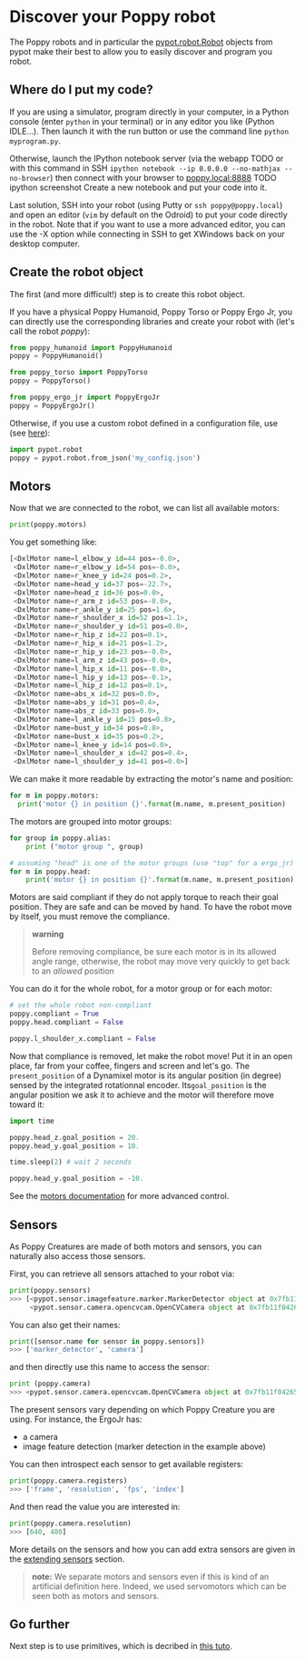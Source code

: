 # Discover your Poppy robot

The Poppy robots and in particular the [pypot.robot.Robot](../pypot/doc/pypot.robot.html#pypot.robot.robot.Robot) objects from pypot make their best to allow you to easily discover and program
you robot.

## Where do I put my code?

If you are using a simulator, program directly in your computer, in a
Python console (enter `python` in your terminal) or in any editor you
like (Python IDLE...). Then launch it with the run button or use the
command line `python myprogram.py`.

Otherwise, launch the IPython notebook server (via the webapp TODO or
with this command in SSH
`ipython notebook --ip 0.0.0.0 --no-mathjax --no-browser`) then connect
with your browser to [poppy.local:8888](http://poppy.local:8888) TODO
ipython screenshot Create a new notebook and put your code into it.

Last solution, SSH into your robot (using Putty or
`ssh poppy@poppy.local`) and open an editor (`vim` by default on the
Odroid) to put your code directly in the robot. Note that if you want to
use a more advanced editor, you can use the -X option while connecting
in SSH to get XWindows back on your desktop computer.

## Create the robot object

The first (and more difficult!) step is to create this robot object.

If you have a physical Poppy Humanoid, Poppy Torso or Poppy Ergo Jr, you
can directly use the corresponding libraries and create your robot with
(let's call the robot *poppy*):

```python
from poppy_humanoid import PoppyHumanoid
poppy = PoppyHumanoid()

from poppy_torso import PoppyTorso
poppy = PoppyTorso()

from poppy_ergo_jr import PoppyErgoJr
poppy = PoppyErgoJr()
```

Otherwise, if you use a custom robot defined in a configuration file,
use (see [here](../pypot/doc/quickstart-configfile.html)):

```python
import pypot.robot
poppy = pypot.robot.from_json('my_config.json')
```

## Motors

Now that we are connected to the robot, we can list all available
motors:

```python
print(poppy.motors)
```

You get something like:

```python
[<DxlMotor name=l_elbow_y id=44 pos=-0.0>,
 <DxlMotor name=r_elbow_y id=54 pos=-0.0>,
 <DxlMotor name=r_knee_y id=24 pos=0.2>,
 <DxlMotor name=head_y id=37 pos=-22.7>,
 <DxlMotor name=head_z id=36 pos=0.0>,
 <DxlMotor name=r_arm_z id=53 pos=-0.0>,
 <DxlMotor name=r_ankle_y id=25 pos=1.6>,
 <DxlMotor name=r_shoulder_x id=52 pos=1.1>,
 <DxlMotor name=r_shoulder_y id=51 pos=0.0>,
 <DxlMotor name=r_hip_z id=22 pos=0.1>,
 <DxlMotor name=r_hip_x id=21 pos=1.2>,
 <DxlMotor name=r_hip_y id=23 pos=-0.0>,
 <DxlMotor name=l_arm_z id=43 pos=-0.0>,
 <DxlMotor name=l_hip_x id=11 pos=-0.0>,
 <DxlMotor name=l_hip_y id=13 pos=-0.1>,
 <DxlMotor name=l_hip_z id=12 pos=0.1>,
 <DxlMotor name=abs_x id=32 pos=0.0>,
 <DxlMotor name=abs_y id=31 pos=0.4>,
 <DxlMotor name=abs_z id=33 pos=0.0>,
 <DxlMotor name=l_ankle_y id=15 pos=0.8>,
 <DxlMotor name=bust_y id=34 pos=0.8>,
 <DxlMotor name=bust_x id=35 pos=0.2>,
 <DxlMotor name=l_knee_y id=14 pos=0.0>,
 <DxlMotor name=l_shoulder_x id=42 pos=0.4>,
 <DxlMotor name=l_shoulder_y id=41 pos=0.0>]
```

We can make it more readable by extracting the motor's name and
position:

```python
for m in poppy.motors:
  print('motor {} in position {}'.format(m.name, m.present_position)
```

The motors are grouped into motor groups:

```python
for group in poppy.alias:
    print ("motor group ", group)

# assuming "head" is one of the motor groups (use "top" for a ergo_jr)
for m in poppy.head:
    print('motor {} in position {}'.format(m.name, m.present_position)
```

Motors are said compliant if they do not apply torque to reach their
goal position. They are safe and can be moved by hand. To have the robot
move by itself, you must remove the compliance.

> **warning**
>
> Before removing compliance, be sure each motor is in its allowed angle
> range, otherwise, the robot may move very quickly to get back to an
> *allowed* position

You can do it for the whole robot, for a motor group or for each motor:

```python
# set the whole robot non-compliant
poppy.compliant = True
poppy.head.compliant = False

poppy.l_shoulder_x.compliant = False
```

Now that compliance is removed, let make the robot move! Put it in an
open place, far from your coffee, fingers and screen and let's go. The
`present_position` of a Dynamixel motor is its angular position (in
degree) sensed by the integrated rotationnal encoder. Its`goal_position`
is the angular position we ask it to achieve and the motor will
therefore move toward it:

```python
import time

poppy.head_z.goal_position = 20.
poppy.head_y.goal_position = 10.

time.sleep(2) # wait 2 seconds

poppy.head_y.goal_position = -10.
```

See the [motors documentation](../pypot/doc/motor.html) for more advanced control.

## Sensors

As Poppy Creatures are made of both motors and sensors, you can naturally also access those sensors.

First, you can retrieve all sensors attached to your robot via:
```python
print(poppy.sensors)
>>> [<pypot.sensor.imagefeature.marker.MarkerDetector object at 0x7fb11f05f4d0>,
     <pypot.sensor.camera.opencvcam.OpenCVCamera object at 0x7fb11f042650>]
```
You can also get their names:
```python
print([sensor.name for sensor in poppy.sensors])
>>> ['marker_detector', 'camera']
```
and then directly use this name to access the sensor:
```python
print (poppy.camera)
>>> <pypot.sensor.camera.opencvcam.OpenCVCamera object at 0x7fb11f042650>
```

The present sensors vary depending on which Poppy Creature you are using. For instance, the ErgoJr has:

* a camera
* image feature detection (marker detection in the example above)

You can then introspect each sensor to get available registers:
```python
print(poppy.camera.registers)
>>> ['frame', 'resolution', 'fps', 'index']
```

And then read the value you are interested in:
```python
print(poppy.camera.resolution)
>>> [640, 480]
```

More details on the sensors and how you can add extra sensors are given in the [extending sensors](TODO) section.

> **note:**  We separate motors and sensors even if this is kind of an artificial definition here. Indeed, we used servomotors which can be seen both as motors and sensors.

## Go further

Next step is to use primitives, which is decribed in
[this tuto](../pypot/quickstart-primitive.html).
